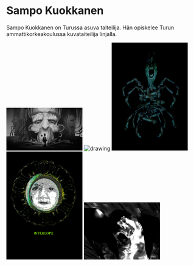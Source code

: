 # Sampo Kuokkanen
Sampo Kuokkanen on Turussa asuva taiteilija. Hän opiskelee Turun ammattikorkeakoulussa kuvataiteilija linjalla.

<img src="POLIS.jpg" alt="drawing" width="200"/>  <img src="EXPERIMENT3.jpg" alt="drawing" width="200"/>
<img src="EXPERIMENT4.jpg" alt="drawing" width="200"/>  <img src="cover.jpg" alt="drawing" width="200"/>
<img src="experiment.jpg" alt="drawing" width="200"/>

